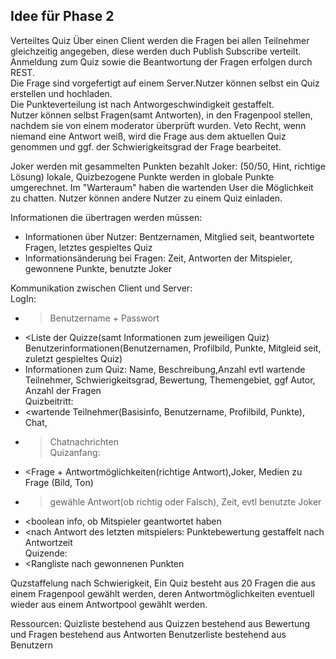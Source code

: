 Idee für Phase 2
--

Verteiltes Quiz Über einen Client werden die Fragen bei allen Teilnehmer gleichzeitig angegeben, diese werden duch Publish Subscribe verteilt. Anmeldung zum Quiz sowie die Beantwortung der Fragen erfolgen durch REST.<br />
Die Frage sind vorgefertigt auf einem Server.Nutzer können selbst ein Quiz erstellen und hochladen.<br />
Die Punkteverteilung ist nach Antworgeschwindigkeit gestaffelt.<br />
Nutzer können selbst Fragen(samt Antworten), in den Fragenpool stellen, nachdem sie von einem moderator überprüft wurden. Veto Recht, wenn niemand eine Antwort weiß, wird die Frage aus dem aktuellen Quiz genommen und ggf. der Schwierigkeitsgrad der Frage bearbeitet.<br />

Joker werden mit gesammelten Punkten bezahlt Joker: (50/50, Hint, richtige Lösung) lokale, Quizbezogene Punkte werden in globale Punkte umgerechnet.
Im "Warteraum" haben die wartenden User die Möglichkeit zu chatten. Nutzer können andere Nutzer zu einem Quiz einladen.

Informationen die übertragen werden müssen: 
- Informationen über Nutzer: Bentzernamen, Mitglied seit, beantwortete Fragen, letztes gespieltes Quiz
- Informationsänderung bei Fragen: Zeit, Antworten der Mitspieler, gewonnene Punkte, benutzte Joker

Kommunikation zwischen Client und Server:
<br />LogIn: 
- >Benutzername + Passwort
- <Liste der Quizze(samt Informationen zum jeweiligen Quiz) Benutzerinformationen(Benutzernamen, Profilbild, Punkte, Mitgleid seit, zuletzt gespieltes Quiz)
- Informationen zum Quiz: Name, Beschreibung,Anzahl evtl wartende Teilnehmer, Schwierigkeitsgrad, Bewertung, Themengebiet, ggf Autor, Anzahl der Fragen
<br />Quizbeitritt:
- <wartende Teilnehmer(Basisinfo, Benutzername, Profilbild, Punkte), Chat,
- >Chatnachrichten
<br />Quizanfang:
- <Frage + Antwortmöglichkeiten(richtige Antwort),Joker, Medien zu Frage (Bild, Ton)
- >gewähle Antwort(ob richtig oder Falsch), Zeit, evtl benutzte Joker
- <boolean info, ob Mitspieler geantwortet haben
- <nach Antwort des letzten mitspielers: Punktebewertung gestaffelt nach Antwortzeit
<br />Quizende:
- <Rangliste nach gewonnenen Punkten

Quzstaffelung nach Schwierigkeit, Ein Quiz besteht aus 20 Fragen die aus einem Fragenpool gewählt werden,
deren Antwortmöglichkeiten eventuell wieder aus einem Antwortpool gewählt werden.

Ressourcen: 
Quizliste bestehend aus Quizzen bestehend aus Bewertung und Fragen bestehend aus Antworten
Benutzerliste bestehend aus Benutzern
